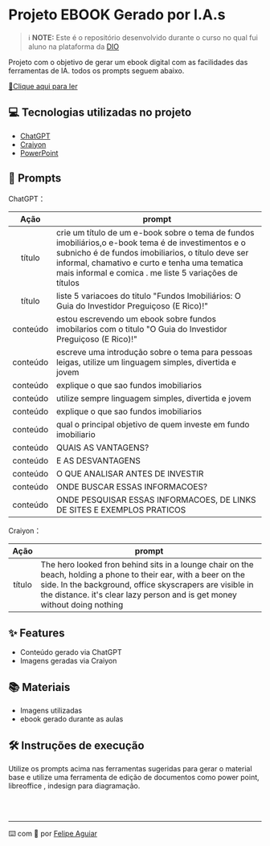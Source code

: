 # Projeto EBOOK Gerado por I.A.s


 > ℹ️ **NOTE:** Este é o repositório desenvolvido durante o curso no qual fui aluno na plataforma da [DIO](https://dio.me)

Projeto com o objetivo de gerar um ebook digital com as facilidades das ferramentas de IA. todos os prompts
seguem abaixo.

<a href="ebook.pdf" title="View PDF now"> 📕Clique aqui para ler</a>

## 💻 Tecnologias utilizadas no projeto

- [ChatGPT](https://chat.openai.com/) 
- [Craiyon](https://www.craiyon.com/)
- [PowerPoint](https://www.microsoft.com/en/microsoft-365/powerpoint)

## 🧠 Prompts


ChatGPT：

|   Ação   | prompt                                                                                                                                                                                                                                                                         |
| :------: | ------------------------------------------------------------------------------------------------------------------------------------------------------------------------------------------------------------------------------------------------------------------------------ |
|  título  | crie um título de um e-book sobre o tema de fundos imobiliários,o e-book tema é de investimentos e o subnicho é de fundos imobiliarios, o título deve ser informal, chamativo e curto e tenha uma tematica mais informal e comica . me liste 5 variações de títulos|
|  título  | liste 5 variacoes do titulo "Fundos Imobiliários: O Guia do Investidor Preguiçoso (E Rico)!"|
| conteúdo | estou escrevendo um ebook sobre fundos imobilarios com o titulo "O Guia do Investidor Preguiçoso (E Rico)!" |
| conteúdo | escreve uma introdução sobre o tema para pessoas leigas, utilize um linguagem simples, divertida e jovem |
| conteúdo | explique o que sao fundos imobiliarios  |
| conteúdo | utilize sempre linguagem simples, divertida e jovem |
| conteúdo | explique o que sao fundos imobiliarios |
| conteúdo | qual o principal objetivo de quem investe em fundo imobiliario |
| conteúdo | QUAIS AS VANTAGENS?  |
| conteúdo | E AS DESVANTAGENS |
| conteúdo | O QUE ANALISAR ANTES DE INVESTIR |
| conteúdo | ONDE BUSCAR ESSAS INFORMACOES? |
| conteúdo | ONDE PESQUISAR ESSAS INFORMACOES, DE LINKS DE SITES E EXEMPLOS PRATICOS |

Craiyon：

|  Ação  | prompt                                                                                 |
| :----: | -------------------------------------------------------------------------------------- |
| título | The hero looked fron behind sits in a lounge chair on the beach, holding a phone to their ear, with a beer on the side. In the background, office skyscrapers are visible in the distance.  it's clear lazy person and is get money without doing nothing |

## ✨ Features

- Conteúdo gerado via ChatGPT
- Imagens geradas via Craiyon

## 📚 Materiais

- Imagens utilizadas 
- ebook gerado durante as aulas 

## 🛠️ Instruções de execução

Utilize os prompts acima nas ferramentas sugeridas para gerar o material base e utilize uma ferramenta de edição de documentos como power point, libreoffice , indesign para diagramação.

<br/><br/>
<p>

---

⌨️ com 💜 por [Felipe Aguiar](https://github.com/felipeAguiarCode)
